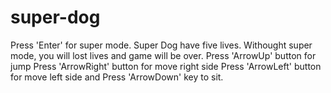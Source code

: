 # super-dog
Press 'Enter' for super mode.
Super Dog have five lives.
Withought super mode, you will lost lives and game will be over.
Press 'ArrowUp' button for jump
Press 'ArrowRight' button for move right side
Press 'ArrowLeft' button for move left side and 
Press 'ArrowDown' key to sit. 